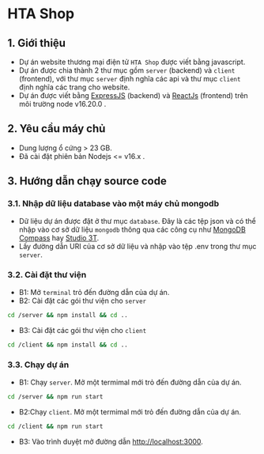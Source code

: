# HTA Shop

## 1. Giới thiệu

-   Dự án website thương mại điện tử `HTA Shop` được viết bằng javascript.
-   Dự án được chia thành 2 thư mục gồm `server` (backend) và `client` (frontend), với thư mục `server` định nghĩa các api và thư mục `client` định nghĩa các trang cho website.
-   Dự án được viết bằng [ExpressJS](https://expressjs.com/) (backend) và [ReactJs](https://react.dev/) (frontend) trên môi trường node v16.20.0 .

## 2. Yêu cầu máy chủ

-   Dung lượng ổ cứng > 23 GB.
-   Đã cài đặt phiên bản Nodejs <= v16.x .

## 3. Hướng dẫn chạy source code

### 3.1. Nhập dữ liệu database vào một máy chủ mongodb

-   Dữ liệu dự án được đặt ở thư mục `database`. Đây là các tệp json và có thể nhập vào cơ sở dữ liệu `mongodb` thông qua các công cụ như [MongoDB Compass](https://www.mongodb.com/products/compass) hay [Studio 3T](https://studio3t.com/download/).
-   Lấy đường dẫn URI của cơ sở dữ liệu và nhập vào tệp .env trong thư mục `server`.

### 3.2. Cài đặt thư viện

-   B1: Mở `terminal` trỏ đến đường dẫn của dự án.
-   B2: Cài đặt các gói thư viện cho `server`

```bash
cd /server && npm install && cd ..
```

-   B3: Cài đặt các gói thư viện cho `client`

```bash
cd /client && npm install && cd ..
```

### 3.3. Chạy dự án

-   B1: Chạy `server`. Mở một termimal mới trỏ đến đường dẫn của dự án.

```bash
cd /server && npm run start
```

-   B2:Chạy `client`. Mở một termimal mới trỏ đến đường dẫn của dự án.

```bash
cd /client && npm run start
```

-   B3: Vào trình duyệt mở đường dẫn [http://localhost:3000](http://localhost:3000).
